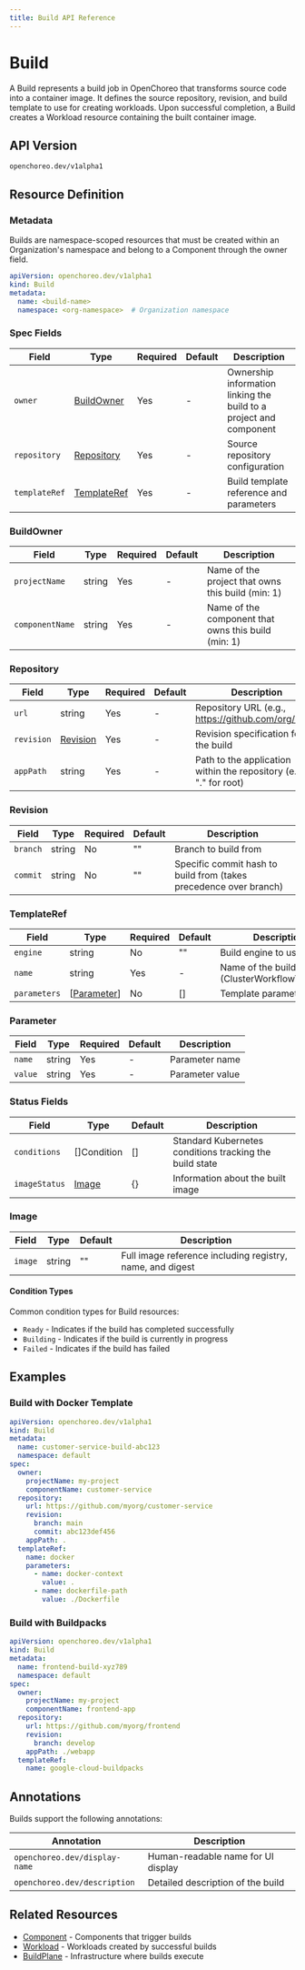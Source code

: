 ```yaml
---
title: Build API Reference
---
```


# Build

A Build represents a build job in OpenChoreo that transforms source code into a container image. It defines the
source repository, revision, and build template to use for creating workloads. Upon successful
completion, a Build creates a Workload resource containing the built container image.

## API Version

`openchoreo.dev/v1alpha1`

## Resource Definition

### Metadata

Builds are namespace-scoped resources that must be created within an Organization's namespace and belong to a
Component through the owner field.

```yaml
apiVersion: openchoreo.dev/v1alpha1
kind: Build
metadata:
  name: <build-name>
  namespace: <org-namespace>  # Organization namespace
```

### Spec Fields

| Field         | Type                        | Required | Default | Description                                                        |
|---------------|-----------------------------|----------|---------|--------------------------------------------------------------------|
| `owner`       | [BuildOwner](#buildowner)   | Yes      | -       | Ownership information linking the build to a project and component |
| `repository`  | [Repository](#repository)   | Yes      | -       | Source repository configuration                                    |
| `templateRef` | [TemplateRef](#templateref) | Yes      | -       | Build template reference and parameters                            |

### BuildOwner

| Field           | Type   | Required | Default | Description                                         |
|-----------------|--------|----------|---------|-----------------------------------------------------|
| `projectName`   | string | Yes      | -       | Name of the project that owns this build (min: 1)   |
| `componentName` | string | Yes      | -       | Name of the component that owns this build (min: 1) |

### Repository

| Field      | Type                  | Required | Default | Description                                                        |
|------------|-----------------------|----------|---------|--------------------------------------------------------------------|
| `url`      | string                | Yes      | -       | Repository URL (e.g., https://github.com/org/repo)                 |
| `revision` | [Revision](#revision) | Yes      | -       | Revision specification for the build                               |
| `appPath`  | string                | Yes      | -       | Path to the application within the repository (e.g., "." for root) |

### Revision

| Field    | Type   | Required | Default | Description                                                       |
|----------|--------|----------|---------|-------------------------------------------------------------------|
| `branch` | string | No       | ""      | Branch to build from                                              |
| `commit` | string | No       | ""      | Specific commit hash to build from (takes precedence over branch) |

### TemplateRef

| Field        | Type                      | Required | Default | Description                                          |
|--------------|---------------------------|----------|---------|------------------------------------------------------|
| `engine`     | string                    | No       | ""      | Build engine to use                                  |
| `name`       | string                    | Yes      | -       | Name of the build template (ClusterWorkflowTemplate) |
| `parameters` | [[Parameter](#parameter)] | No       | []      | Template parameters                                  |

### Parameter

| Field   | Type   | Required | Default | Description     |
|---------|--------|----------|---------|-----------------|
| `name`  | string | Yes      | -       | Parameter name  |
| `value` | string | Yes      | -       | Parameter value |

### Status Fields

| Field         | Type            | Default | Description                                             |
|---------------|-----------------|---------|---------------------------------------------------------|
| `conditions`  | []Condition     | []      | Standard Kubernetes conditions tracking the build state |
| `imageStatus` | [Image](#image) | {}      | Information about the built image                       |

### Image

| Field   | Type   | Default | Description                                               |
|---------|--------|---------|-----------------------------------------------------------|
| `image` | string | ""      | Full image reference including registry, name, and digest |

#### Condition Types

Common condition types for Build resources:

- `Ready` - Indicates if the build has completed successfully
- `Building` - Indicates if the build is currently in progress
- `Failed` - Indicates if the build has failed

## Examples

### Build with Docker Template

```yaml
apiVersion: openchoreo.dev/v1alpha1
kind: Build
metadata:
  name: customer-service-build-abc123
  namespace: default
spec:
  owner:
    projectName: my-project
    componentName: customer-service
  repository:
    url: https://github.com/myorg/customer-service
    revision:
      branch: main
      commit: abc123def456
    appPath: .
  templateRef:
    name: docker
    parameters:
      - name: docker-context
        value: .
      - name: dockerfile-path
        value: ./Dockerfile
```

### Build with Buildpacks

```yaml
apiVersion: openchoreo.dev/v1alpha1
kind: Build
metadata:
  name: frontend-build-xyz789
  namespace: default
spec:
  owner:
    projectName: my-project
    componentName: frontend-app
  repository:
    url: https://github.com/myorg/frontend
    revision:
      branch: develop
    appPath: ./webapp
  templateRef:
    name: google-cloud-buildpacks
```

## Annotations

Builds support the following annotations:

| Annotation                    | Description                        |
|-------------------------------|------------------------------------|
| `openchoreo.dev/display-name` | Human-readable name for UI display |
| `openchoreo.dev/description`  | Detailed description of the build  |

## Related Resources

- [Component](/docs/reference/api/application/component/) - Components that trigger builds
- [Workload](/docs/reference/api/application/workload/) - Workloads created by successful builds
- [BuildPlane](/docs/reference/api/platform/buildplane/) - Infrastructure where builds execute
